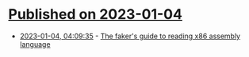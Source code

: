 # [Published on 2023-01-04](index.md)

* [2023-01-04, 04:09:35](https://news.ycombinator.com/item?id=34241907) - [The faker's guide to reading x86 assembly language](https://www.timdbg.com/posts/fakers-guide-to-assembly/)
